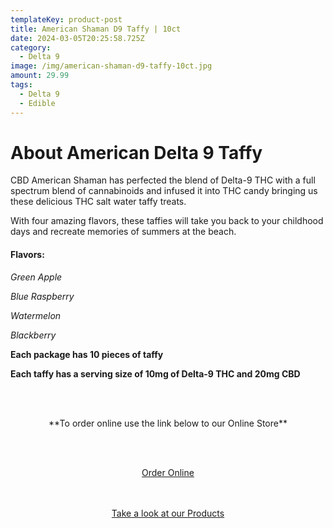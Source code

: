 ```yaml
---
templateKey: product-post
title: American Shaman D9 Taffy | 10ct
date: 2024-03-05T20:25:58.725Z
category:
  - Delta 9
image: /img/american-shaman-d9-taffy-10ct.jpg
amount: 29.99
tags:
  - Delta 9
  - Edible
---
```

# **About American Delta 9 Taffy**

CBD American Shaman has perfected the blend of Delta-9 THC with a full spectrum blend of cannabinoids and infused it into THC candy bringing us these delicious THC salt water taffy treats.

With four amazing flavors, these taffies will take you back to your childhood days and recreate memories of summers at the beach.

#### **Flavors:**

*Green Apple*

*Blue Raspberry*

*Watermelon*

*Blackberry*

**Each package has 10 pieces of taffy**

**Each taffy has a serving size of 10mg of Delta-9 THC and 20mg CBD**

<!--StartFragment-->

<br><br>



<Center>



\*\*To order online use the link below to our Online Store\*\*



<br><br>



<Center><a class="link-view-more-products" target="_blank" href="https://capitalcbd.shop/shop-online/">Order Online</a></



<br><br><br>



<Center><a class="link-view-more-products" target="_blank" href="https://capitalamericanshaman.com/products">Take a look at our Products</a></Center>



<br><br>



<!--EndFragment-->